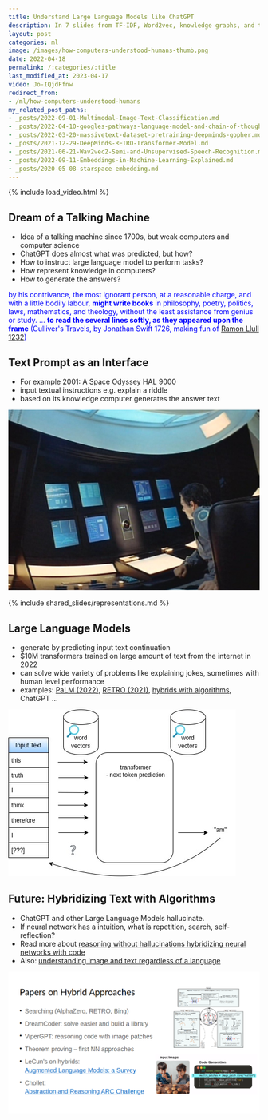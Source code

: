 ```yaml
---
title: Understand Large Language Models like ChatGPT
description: In 7 slides from TF-IDF, Word2vec, knowledge graphs, and transformers to LLMs and ChatGPT basics explained.
layout: post
categories: ml
image: /images/how-computers-understood-humans-thumb.png
date: 2022-04-18
permalink: /:categories/:title
last_modified_at: 2023-04-17
video: Jo-IQjdFfnw
redirect_from:
- /ml/how-computers-understood-humans
my_related_post_paths:
- _posts/2022-09-01-Multimodal-Image-Text-Classification.md
- _posts/2022-04-10-googles-pathways-language-model-and-chain-of-thought.md
- _posts/2022-03-20-massivetext-dataset-pretraining-deepminds-gopher.md
- _posts/2021-12-29-DeepMinds-RETRO-Transformer-Model.md
- _posts/2021-06-21-Wav2vec2-Semi-and-Unsupervised-Speech-Recognition.md
- _posts/2022-09-11-Embeddings-in-Machine-Learning-Explained.md
- _posts/2020-05-08-starspace-embedding.md
---
```




{% include load_video.html %}



## Dream of a Talking Machine
- Idea of a talking machine since 1700s, but weak computers and computer science
- ChatGPT does almost what was predicted, but how?
- How to instruct large language model to perform tasks?
- How represent knowledge in computers?
- How to generate the answers?

<p style="color: blue">
by his contrivance, the most ignorant person, at a reasonable charge, and with a little bodily labour, <b>might write books</b> in philosophy, poetry, politics, laws, mathematics, and theology, without the least assistance from genius or study.
... <b>to read the several lines softly, as they appeared upon the frame</b>
(Gulliver's Travels, by Jonathan Swift 1726, making fun of <a href="https://www.researchgate.net/publication/221502602_Llull_as_Computer_Scientist_or_Why_Llull_Was_One_of_Us">Ramon Llull 1232</a>)
</p>


## Text Prompt as an Interface
- For example 2001: A Space Odyssey HAL 9000
- input textual instructions e.g. explain a riddle
- based on its knowledge computer generates the answer text 

![2001 A Space Odyssey HAL-9000 Interface](/images/2001-A-Space-Odyssey-HAL-9000-Interface-3.png)


{% include shared_slides/representations.md %}


## Large Language Models
- generate by predicting input text continuation
- $10M transformers trained on large amount of text from the internet in 2022
- can solve wide variety of problems like explaining jokes, sometimes with human level performance
- examples: [PaLM (2022)](/ml/googles-pathways-language-model-and-chain-of-thought), [RETRO (2021)](/ml/DeepMinds-RETRO-Transformer-Model), [hybrids with algorithms](/ml/Symbolic-vs-Connectionist-Machine-Learning), ChatGPT ...

![transformer next token prediction](/images/transformer-from-word2vec-next-token.jpg)


## Future: Hybridizing Text with Algorithms
- ChatGPT and other Large Language Models hallucinate.
- If neural network has a intuition, what is repetition, search, self-reflection?
- Read more about [reasoning without hallucinations hybridizing neural networks with code](/ml/Symbolic-vs-Connectionist-Machine-Learning)
- Also: [understanding image and text regardless of a language](/ml/Multimodal-Image-Text-Classification)


![hybridizing neural networks with code](/images/hybrid-symbolic-connectionist-papers.png)